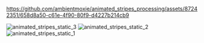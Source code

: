 

https://github.com/ambientmoxie/animated_stripes_processing/assets/87242351/658d8a50-c61e-4f90-80f9-d4227b214cb9



![animated_stripes_static_3](https://github.com/ambientmoxie/animated_stripes_processing/assets/87242351/75e553c0-a6e3-4365-b7b2-3c5f24db1c8d)
![animated_stripes_static_2](https://github.com/ambientmoxie/animated_stripes_processing/assets/87242351/9ae7cd28-f3dc-4c4f-862b-ad53d546427f)
![animated_stripes_static_1](https://github.com/ambientmoxie/animated_stripes_processing/assets/87242351/b15c86e4-2451-4dab-8e2c-00c21f29618c)
